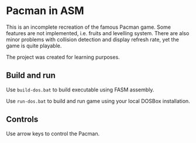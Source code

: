 # Pacman in ASM

This is an incomplete recreation of the famous Pacman game. Some features are not implemented, i.e. fruits and levelling system. There are also minor problems with collision detection and display refresh rate, yet the game is quite playable.

The project was created for learning purposes.

## Build and run

Use `build-dos.bat` to build executable using FASM assembly.

Use `run-dos.bat` to build and run game using your local DOSBox installation.

## Controls

Use arrow keys to control the Pacman.